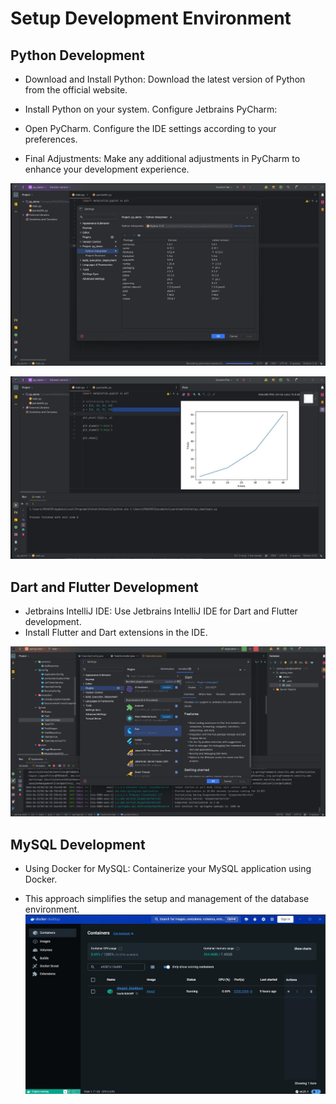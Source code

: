 # Setup Development Environment
## Python Development
 * Download and Install Python:
Download the latest version of Python from the official website.

 * Install Python on your system.
Configure Jetbrains PyCharm:

 * Open PyCharm.
Configure the IDE settings according to your preferences.

 * Final Adjustments:
Make any additional adjustments in PyCharm to enhance your development experience.

![PyCharm Image](img.png)

![PyCharm Image](img_1.png)

## Dart and Flutter Development
 * Jetbrains IntelliJ IDE:
Use Jetbrains IntelliJ IDE for Dart and Flutter development.
 * Install Flutter and Dart extensions in the IDE.

![IntelliJ Image](img_2.png)


## MySQL Development
* Using Docker for MySQL:
Containerize your MySQL application using Docker.

* This approach simplifies the setup and management of the database environment.
  ![IntelliJ Image](img_3.png)
